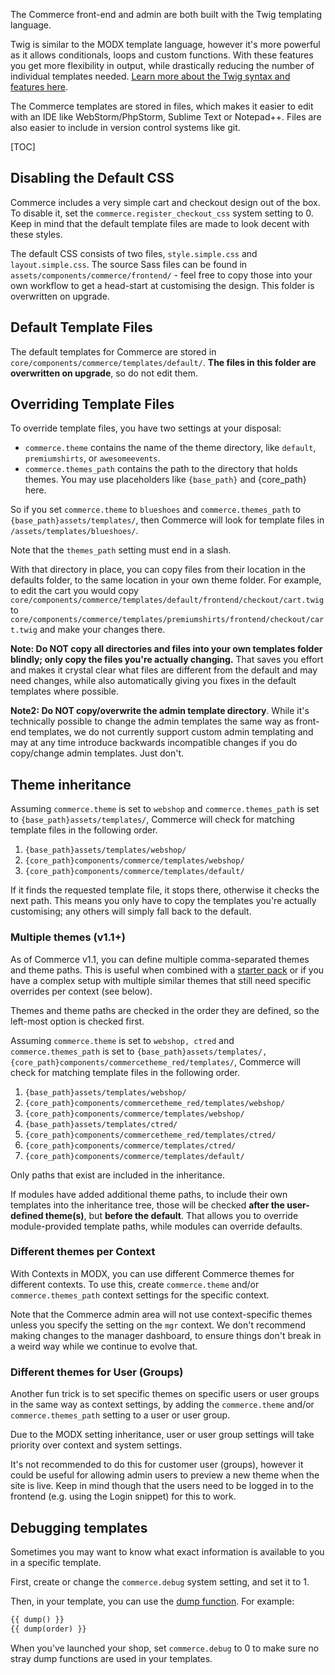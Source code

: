 The Commerce front-end and admin are both built with the Twig templating language. 

Twig is similar to the MODX template language, however it's more powerful as it allows conditionals, loops and custom functions. With these features you get more flexibility in output, while drastically reducing the number of individual templates needed. [Learn more about the Twig syntax and features here](http://twig.sensiolabs.org/doc/2.x/templates.html). 

The Commerce templates are stored in files, which makes it easier to edit with an IDE like WebStorm/PhpStorm, Sublime Text or Notepad++. Files are also easier to include in version control systems like git.

[TOC]

## Disabling the Default CSS

Commerce includes a very simple cart and checkout design out of the box. To disable it, set the `commerce.register_checkout_css` system setting to 0. Keep in mind that the default template files are made to look decent with these styles.

The default CSS consists of two files, `style.simple.css` and `layout.simple.css`. The source Sass files can be found in `assets/components/commerce/frontend/` - feel free to copy those into your own workflow to get a head-start at customising the design. This folder is overwritten on upgrade.

## Default Template Files

The default templates for Commerce are stored in `core/components/commerce/templates/default/`. **The files in this folder are overwritten on upgrade**, so do not edit them.  

## Overriding Template Files

To override template files, you have two settings at your disposal:

- `commerce.theme` contains the name of the theme directory, like `default`, `premiumshirts`, or `awesomeevents`. 
- `commerce.themes_path` contains the path to the directory that holds themes. You may use placeholders like `{base_path}` and {core_path} here.

So if you set `commerce.theme` to `blueshoes` and `commerce.themes_path` to `{base_path}assets/templates/`, then Commerce will look for template files in `/assets/templates/blueshoes/`. 

Note that the `themes_path` setting must end in a slash.

With that directory in place, you can copy files from their location in the defaults folder, to the same location in your own theme folder. For example, to edit the cart you would copy `core/components/commerce/templates/default/frontend/checkout/cart.twig` to `core/components/commerce/templates/premiumshirts/frontend/checkout/cart.twig` and make your changes there.

**Note: Do NOT copy all directories and files into your own templates folder blindly; only copy the files you're actually changing.** That saves you effort and makes it crystal clear what files are different from the default and may need changes, while also automatically giving you fixes in the default templates where possible.  

**Note2: Do NOT copy/overwrite the admin template directory**. While it's technically possible to change the admin templates the same way as front-end templates, we do not currently support custom admin templating and may at any time introduce backwards incompatible changes if you do copy/change admin templates. Just don't.

## Theme inheritance

Assuming `commerce.theme` is set to `webshop` and `commerce.themes_path` is set to `{base_path}assets/templates/`, Commerce will check for matching template files in the following order. 

1. `{base_path}assets/templates/webshop/`
2. `{core_path}components/commerce/templates/webshop/`
3. `{core_path}components/commerce/templates/default/`

If it finds the requested template file, it stops there, otherwise it checks the next path. This means you only have to copy the templates you're actually customising; any others will simply fall back to the default. 

### Multiple themes (v1.1+)

As of Commerce v1.1, you can define multiple comma-separated themes and theme paths. This is useful when combined with a [starter pack](https://modmore.com/commerce/extensions/theme-red/) or if you have a complex setup with multiple similar themes that still need specific overrides per context (see below). 

Themes and theme paths are checked in the order they are defined, so the left-most option is checked first. 

Assuming `commerce.theme` is set to `webshop, ctred` and `commerce.themes_path` is set to `{base_path}assets/templates/, {core_path}components/commercetheme_red/templates/`, Commerce will check for matching template files in the following order. 

1. `{base_path}assets/templates/webshop/`
2. `{core_path}components/commercetheme_red/templates/webshop/`
3. `{core_path}components/commerce/templates/webshop/`
4. `{base_path}assets/templates/ctred/`
5. `{core_path}components/commercetheme_red/templates/ctred/`
6. `{core_path}components/commerce/templates/ctred/`
7. `{core_path}components/commerce/templates/default/`

Only paths that exist are included in the inheritance. 

If modules have added additional theme paths, to include their own templates into the inheritance tree, those will be checked **after the user-defined theme(s)**, but **before the default**. That allows you to override module-provided template paths, while modules can override defaults. 

### Different themes per Context

With Contexts in MODX, you can use different Commerce themes for different contexts. To use this, create `commerce.theme` and/or `commerce.themes_path` context settings for the specific context. 

Note that the Commerce admin area will not use context-specific themes unless you specify the setting on the `mgr` context. We don't recommend making changes to the manager dashboard, to ensure things don't break in a weird way while we continue to evolve that.

### Different themes for User (Groups)

Another fun trick is to set specific themes on specific users or user groups in the same way as context settings, by adding the `commerce.theme` and/or `commerce.themes_path` setting to a user or user group.
 
Due to the MODX setting inheritance, user or user group settings will take priority over context and system settings. 

It's not recommended to do this for customer user (groups), however it could be useful for allowing admin users to preview a new theme when the site is live. Keep in mind though that the users need to be logged in to the frontend (e.g. using the Login snippet) for this to work.

## Debugging templates

Sometimes you may want to know what exact information is available to you in a specific template. 

First, create or change the `commerce.debug` system setting, and set it to 1. 

Then, in your template, you can use the [dump function](https://twig.symfony.com/doc/2.x/functions/dump.html). For example:

````html
{{ dump() }}
{{ dump(order) }}
````

When you've launched your shop, set `commerce.debug` to 0 to make sure no stray dump functions are used in your templates.
